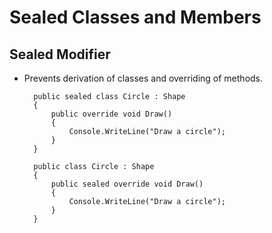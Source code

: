 # Sealed Classes and Members

## Sealed Modifier
- Prevents derivation of classes and overriding of methods.


        public sealed class Circle : Shape
        {
            public override void Draw()
            {
                Console.WriteLine("Draw a circle");
            }
        }

        public class Circle : Shape
        {
            public sealed override void Draw()
            {
                Console.WriteLine("Draw a circle");
            }
        }